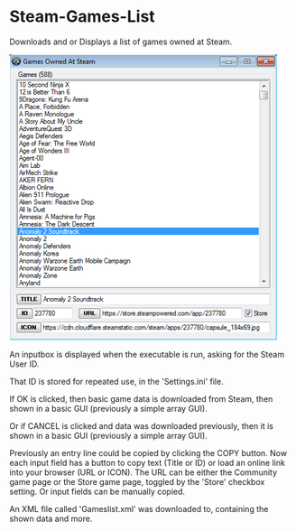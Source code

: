 # Steam-Games-List
Downloads and or Displays a list of games owned at Steam.

![Steam Games List](https://github.com/Twombs/Steam-Games-List/blob/main/v0.0_b03/Steam%20Games%20List_2.png?raw=true)

An inputbox is displayed when the executable is run, asking for the Steam User ID.

That ID is stored for repeated use, in the 'Settings.ini' file.

If OK is clicked, then basic game data is downloaded from Steam, then shown in a basic GUI (previously a simple array GUI).

Or if CANCEL is clicked and data was downloaded previously, then it is shown in a basic GUI (previously a simple array GUI).

Previously an entry line could be copied by clicking the COPY button. Now each input field has a button to copy text (Title or ID) or load an online link into your browser (URL or ICON). The URL can be either the Community game page or the Store game page, toggled by the 'Store' checkbox setting. Or input fields can be manually copied.

An XML file called 'Gameslist.xml' was downloaded to, containing the shown data and more.
